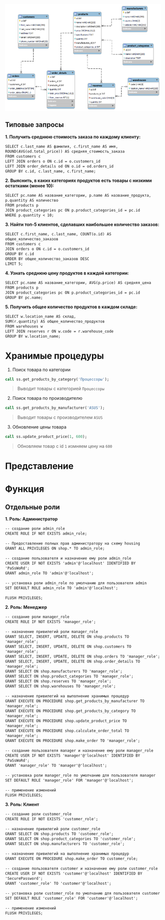 ## ⠀⠀⠀

![Скриншот 1](screenshots/erd.png)

## Типовые запросы

**1. Получить среднюю стоимость заказа по каждому клиенту:**
```Mysql
SELECT c.last_name AS фамилия, c.first_name AS имя, 
ROUND(AVG(od.total_price)) AS средняя_стоимость_заказа
FROM customers c
LEFT JOIN orders o ON c.id = o.customers_id
LEFT JOIN order_details od ON o.id = od.orders_id
GROUP BY c.id, c.last_name, c.first_name;

```
**2. Выяснить, в каких категориях продуктов есть товары с низкими остатками (менее 10):**
```Mysql
SELECT pc.name AS название_категории, p.name AS название_продукта, p.quantity AS количество
FROM products p
JOIN product_categories pc ON p.product_categories_id = pc.id
WHERE p.quantity < 10;
```

**3. Найти топ-5 клиентов, сделавших наибольшее количество заказов:**
```Mysql
SELECT c.first_name, c.last_name, COUNT(o.id) AS общее_количество_заказов
FROM customers c
JOIN orders o ON c.id = o.customers_id
GROUP BY c.id
ORDER BY общее_количество_заказов DESC
LIMIT 5;
```

**4. Узнать среднюю цену продуктов в каждой категории:**
```Mysql
SELECT pc.name AS название_категории, AVG(p.price) AS средняя_цена
FROM products p
JOIN product_categories pc ON p.product_categories_id = pc.id
GROUP BY pc.name;
```

**5. Получить общее количество продуктов в каждом складе:**
```Mysql
SELECT w.location_name AS склад, 
SUM(r.quantity) AS общее_количество_продуктов
FROM warehouses w
LEFT JOIN reserves r ON w.code = r.warehouse_code
GROUP BY w.location_name;
```

# Хранимые процедуры

1. Поиск товара по категории 
```sql
call ss.get_products_by_category('Процессоры');
```
>Выводит товары с категорией ```Процессоры```

2. Поиск товара по производителю
```sql
call ss.get_products_by_manufacturer('ASUS');
```
>Выводит товары с производителем ```ASUS```

3. Обновление цены товара
```sql
call ss.update_product_price(1, 600);
```
>Обновляем товар с id ```1``` измняем цену на  ```600```

# Представление

# Функция

## Отдельные роли
**1. Роль: Администратор**
```Mysql
-- создание роли admin_role
CREATE ROLE IF NOT EXISTS admin_role; 

-- Предоставление полных прав администратору на схему housing
GRANT ALL PRIVILEGES ON shop.* TO admin_role;

-- создание пользователя и назначение ему роли admin_role
CREATE USER IF NOT EXISTS 'admin'@'localhost' IDENTIFIED BY 'PaSsWoRd';
GRANT admin_role TO 'admin'@'localhost';

-- установка роли admin_role по умолчанию для пользователя admin
SET DEFAULT ROLE admin_role TO 'admin'@'localhost';

FLUSH PRIVILEGES;
```
**2. Роль: Менеджер**
```Mysql
-- создание роли manager_role
CREATE ROLE IF NOT EXISTS 'manager_role';

-- назначение привилегий роли manager_role
GRANT SELECT, INSERT, UPDATE, DELETE ON shop.products TO 'manager_role';
GRANT SELECT, INSERT, UPDATE, DELETE ON shop.customers TO 'manager_role';
GRANT SELECT, INSERT, UPDATE, DELETE ON shop.orders TO 'manager_role';
GRANT SELECT, INSERT, UPDATE, DELETE ON shop.order_details TO 'manager_role';
GRANT SELECT ON shop.manufacturers TO 'manager_role';
GRANT SELECT ON shop.product_categories TO 'manager_role';
GRANT SELECT ON shop.reserves TO 'manager_role';
GRANT SELECT ON shop.warehouses TO 'manager_role';

-- назначение привилегий на выполнение хранимых процедур
GRANT EXECUTE ON PROCEDURE shop.get_products_by_manufacturer TO 'manager_role';
GRANT EXECUTE ON PROCEDURE shop.get_products_by_category TO 'manager_role';
GRANT EXECUTE ON PROCEDURE shop.update_product_price TO 'manager_role';
GRANT EXECUTE ON PROCEDURE shop.calculate_order_total TO 'manager_role';
GRANT EXECUTE ON PROCEDURE shop.make_order TO 'manager_role';

-- создание пользователя manager и назначение ему роли manager_role
CREATE USER IF NOT EXISTS 'manager'@'localhost' IDENTIFIED BY 'PaSsWoRd';
GRANT 'manager_role' TO 'manager'@'localhost';

-- установка роли manager_role по умолчанию для пользователя manager
SET DEFAULT ROLE 'manager_role' FOR 'manager'@'localhost';

-- применение изменений
FLUSH PRIVILEGES;

```
**3. Роль: Клиент**
```Mysql
-- создание роли customer_role
CREATE ROLE IF NOT EXISTS 'customer_role';

-- назначение привилегий роли customer_role
GRANT SELECT ON shop.products TO 'customer_role';
GRANT SELECT ON shop.product_categories TO 'customer_role';
GRANT SELECT ON shop.manufacturers TO 'customer_role';

-- назначение привилегий на выполнение хранимых процедур
GRANT EXECUTE ON PROCEDURE shop.make_order TO customer_role;

-- создание пользователя customer и назначение ему роли customer_role
CREATE USER IF NOT EXISTS 'customer'@'localhost' IDENTIFIED BY 'SecurePassword';
GRANT 'customer_role' TO 'customer'@'localhost';

-- установка роли customer_role по умолчанию для пользователя customer
SET DEFAULT ROLE 'customer_role' FOR 'customer'@'localhost';

-- применение изменений
FLUSH PRIVILEGES;
```



